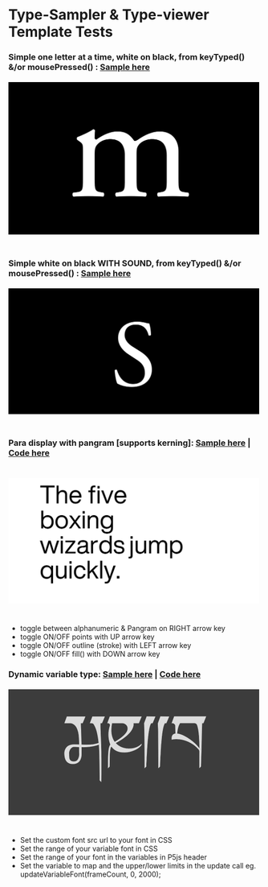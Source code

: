 # Type-Sampler & Type-viewer Template Tests
### Simple one letter at a time, white on black, from keyTyped() &/or mousePressed() : [Sample here](https://karenanndonnachie.github.io/AtotheK/Chapter_5/GENFONT_Letters/index.html)<br/><br/><a href="https://karenanndonnachie.github.io/AtotheK/Chapter_5/GENFONT_Letters/index.html" target="_blank"><img src="../previewImages/genFont.JPG" width=500 height=auto><br/><br/></a>
  
### Simple white on black WITH SOUND, from keyTyped() &/or mousePressed() : [Sample here](https://karenanndonnachie.github.io/AtotheK/Chapter_5/GENFONT_Letters_sound/index.html)<br/><br/><a href="https://karenanndonnachie.github.io/AtotheK/Chapter_5/GENFONT_Letters_sound/index.html" target="_blank"><img src="../previewImages/genFont_sound.JPG" width=500 height=auto><br/><br/></a>
  
### Para display with pangram [supports kerning]: [Sample here](https://karenanndonnachie.github.io/AtotheK/Chapter_5/openTypeSamplerTemplate/index.html) | [Code here](https://github.com/karenanndonnachie/AtotheK/edit/main/Chapter_5/openTypeSamplerTemplate/)<br/><br/><br/><a href="https://karenanndonnachie.github.io/AtotheK/Chapter_5/typeSamplerTemplate/index.html" target="_blank"><img src="../previewImages/typeSamplerTemplate.JPG" width=500 height=auto><br/><br/></a>
* toggle between alphanumeric & Pangram on RIGHT arrow key
* toggle ON/OFF points with UP arrow key
* toggle ON/OFF outline (stroke) with LEFT arrow key
* toggle ON/OFF fill() with DOWN arrow key

### Dynamic variable type: [Sample here](https://karenanndonnachie.github.io/AtotheK/Chapter_5/A2K_variable/index.html) | [Code here](https://github.com/karenanndonnachie/AtotheK/edit/main/Chapter_5/A2K_variable/)<br/><br/><a href="https://karenanndonnachie.github.io/AtotheK/Chapter_5/A2K_variable/index.html" target="_blank"><img src="../previewImages/Variable_vs_FrameCount.gif" width=500 height=auto><br/><br/></a>
* Set the custom font src url to your font in CSS
* Set the range of your variable font in CSS
* Set the range of your font in the variables in P5js header
* Set the variable to map and the upper/lower limits in the update call eg. updateVariableFont(frameCount, 0, 2000);
